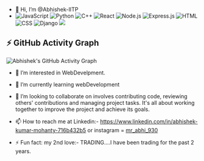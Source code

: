 - 👋 Hi, I’m @Abhishek-IITP
- ![JavaScript](https://img.shields.io/badge/JavaScript-F7DF1E?style=for-the-badge&logo=javascript&logoColor=black)
![Python](https://img.shields.io/badge/Python-3776AB?style=for-the-badge&logo=python&logoColor=white)
![C++](https://img.shields.io/badge/C++-00599C?style=for-the-badge&logo=cplusplus&logoColor=white)
![React](https://img.shields.io/badge/React-20232A?style=for-the-badge&logo=react&logoColor=61DAFB)
![Node.js](https://img.shields.io/badge/Node.js-43853D?style=for-the-badge&logo=nodedotjs&logoColor=white)
![Express.js](https://img.shields.io/badge/Express.js-404D59?style=for-the-badge)
![HTML](https://img.shields.io/badge/HTML5-E34F26?style=for-the-badge&logo=html5&logoColor=white)
![CSS](https://img.shields.io/badge/CSS3-1572B6?style=for-the-badge&logo=css3&logoColor=white)
![Django](https://img.shields.io/badge/Django-092E20?style=for-the-badge&logo=django&logoColor=white)
<a href="mailto:your.email@example.com"><img src="https://img.shields.io/badge/abhishekmoanty7325@gmail.com-me%20here-red?style=for-the-badge"></a>

## ⚡ GitHub Activity Graph

![Abhishek's GitHub Activity Graph](https://github-readme-activity-graph.cyclic.app/graph?username=Abhishek-IITP&theme=dracula)


- 👀 I’m interested in WebDevelpment.
- 🌱 I’m currently learning webDevelopment
- 💞️ I’m looking to collaborate on involves contributing code, reviewing others' contributions and managing project tasks. It's all about working together to improve the project and achieve its goals.

- 📫 How to reach me  at Linkedin:- https://www.linkedin.com/in/abhishek-kumar-mohanty-716b432b5 or instagram = [mr_abhi_930](https://www.instagram.com/mr_abhi_930/?hl=en)
- ⚡ Fun fact: my 2nd love:-  TRADING....I have been trading for the past 2 years.

<!---
Abhishek-IITP/Abhishek-IITP is a ✨ special ✨ repository because its `README.md` (this file) appears on your GitHub profile.
You can click the Preview link to take a look at your changes.
--->
